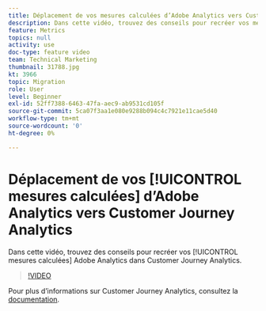 ```yaml
---
title: Déplacement de vos mesures calculées d’Adobe Analytics vers Customer Journey Analytics
description: Dans cette vidéo, trouvez des conseils pour recréer vos mesures calculées Adobe Analytics dans Customer Journey Analytics.
feature: Metrics
topics: null
activity: use
doc-type: feature video
team: Technical Marketing
thumbnail: 31788.jpg
kt: 3966
topic: Migration
role: User
level: Beginner
exl-id: 52ff7388-6463-47fa-aec9-ab9531cd105f
source-git-commit: 5ca07f3aa1e080e9288b094c4c7921e11cae5d40
workflow-type: tm+mt
source-wordcount: '0'
ht-degree: 0%

---
```


# Déplacement de vos [!UICONTROL mesures calculées] d’Adobe Analytics vers Customer Journey Analytics

Dans cette vidéo, trouvez des conseils pour recréer vos [!UICONTROL mesures calculées] Adobe Analytics dans Customer Journey Analytics.

>[!VIDEO](https://video.tv.adobe.com/v/31788/?quality=12)

Pour plus d’informations sur Customer Journey Analytics, consultez la [documentation](https://experienceleague.adobe.com/docs/analytics-platform/using/cja-landing.html?lang=fr).
